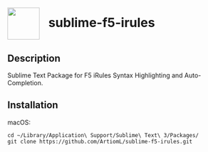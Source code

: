 # <img align="center" src="Icons/sublime.ico" height="72">&nbsp;&nbsp;&nbsp;sublime-f5-irules


## Description

Sublime Text Package for F5 iRules Syntax Highlighting and Auto-Completion.

## Installation

macOS:

```
cd ~/Library/Application\ Support/Sublime\ Text\ 3/Packages/
git clone https://github.com/ArtiomL/sublime-f5-irules.git
```


